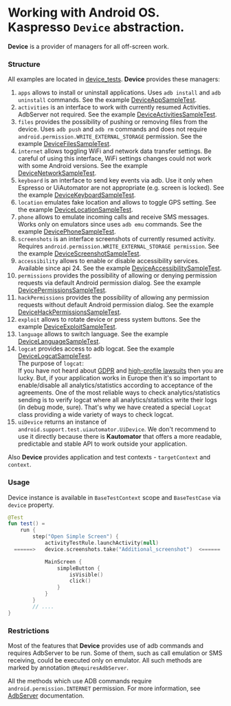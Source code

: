 # Working with Android OS. Kaspresso `Device` abstraction.

**Device** is a provider of managers for all off-screen work.

### Structure

All examples are located in [device_tests](https://github.com/KasperskyLab/Kaspresso/tree/master/samples/kaspresso-sample/src/androidTest/kotlin/com/kaspersky/kaspressample/device_tests).
**Device** provides these managers:

1. `apps` allows to install or uninstall applications. Uses `adb install` and `adb uninstall` commands. See the example [DeviceAppSampleTest](https://github.com/KasperskyLab/Kaspresso/blob/master/samples/kaspresso-sample/src/androidTest/kotlin/com/kaspersky/kaspressample/device_tests/DeviceAppSampleTest.kt).
2. `activities` is an interface to work with currently resumed Activities. AdbServer not required. See the example [DeviceActivitiesSampleTest](https://github.com/KasperskyLab/Kaspresso/blob/master/samples/kaspresso-sample/src/androidTest/kotlin/com/kaspersky/kaspressample/device_tests/DeviceActivitiesSampleTest.kt).
3. `files` provides the possibility of pushing or removing files from the device. Uses `adb push` and `adb rm` commands and does not require `android.permission.WRITE_EXTERNAL_STORAGE` permission. See the example [DeviceFilesSampleTest](https://github.com/KasperskyLab/Kaspresso/blob/master/samples/kaspresso-sample/src/androidTest/kotlin/com/kaspersky/kaspressample/device_tests/DeviceFilesSampleTest.kt).
4. `internet` allows toggling WiFi and network data transfer settings. Be careful of using this interface, WiFi settings changes could not work with some Android versions. See the example [DeviceNetworkSampleTest](https://github.com/KasperskyLab/Kaspresso/blob/master/samples/kaspresso-sample/src/androidTest/kotlin/com/kaspersky/kaspressample/device_tests/DeviceNetworkSampleTest.kt).
5. `keyboard` is an interface to send key events via adb. Use it only when Espresso or UiAutomator are not appropriate (e.g. screen is locked). See the example [DeviceKeyboardSampleTest](https://github.com/KasperskyLab/Kaspresso/blob/master/samples/kaspresso-sample/src/androidTest/kotlin/com/kaspersky/kaspressample/device_tests/DeviceKeyboardSampleTest.kt).
6. `location` emulates fake location and allows to toggle GPS setting. See the example [DeviceLocationSampleTest](https://github.com/KasperskyLab/Kaspresso/blob/master/samples/kaspresso-sample/src/androidTest/kotlin/com/kaspersky/kaspressample/device_tests/DeviceLocationSampleTest.kt).
7. `phone` allows to emulate incoming calls and receive SMS messages. Works only on emulators since uses `adb emu` commands. See the example [DevicePhoneSampleTest](https://github.com/KasperskyLab/Kaspresso/blob/master/samples/kaspresso-sample/src/androidTest/kotlin/com/kaspersky/kaspressample/device_tests/DevicePhoneSampleTest.kt).
8. `screenshots` is an interface screenshots of currently resumed activity. Requires `android.permission.WRITE_EXTERNAL_STORAGE permission`. See the example [DeviceScreenshotSampleTest](https://github.com/KasperskyLab/Kaspresso/blob/master/samples/kaspresso-sample/src/androidTest/kotlin/com/kaspersky/kaspressample/device_tests/DeviceScreenshotSampleTest.kt).
9. `accessibility` allows to enable or disable accessibility services. Available since api 24. See the example [DeviceAccessibilitySampleTest](https://github.com/KasperskyLab/Kaspresso/blob/master/samples/kaspresso-sample/src/androidTest/kotlin/com/kaspersky/kaspressample/device_tests/DeviceAccessibilitySampleTest.kt).
10. `permissions` provides the possibility of allowing or denying permission requests via default Android permission dialog. See the example [DevicePermissionsSampleTest](https://github.com/KasperskyLab/Kaspresso/blob/master/samples/kaspresso-sample/src/androidTest/kotlin/com/kaspersky/kaspressample/device_tests/DevicePermissionsSampleTest.kt).
11. `hackPermissions` provides the possibility of allowing any permission requests without default Android permission dialog. See the example [DeviceHackPermissionsSampleTest](https://github.com/KasperskyLab/Kaspresso/blob/master/samples/kaspresso-sample/src/androidTest/kotlin/com/kaspersky/kaspressample/device_tests/DeviceHackPermissionsSampleTest.kt).
12. `exploit` allows to rotate device or press system buttons. See the example [DeviceExploitSampleTest](https://github.com/KasperskyLab/Kaspresso/blob/master/samples/kaspresso-sample/src/androidTest/kotlin/com/kaspersky/kaspressample/device_tests/DeviceExploitSampleTest.kt).
13. `language` allows to switch language. See the example [DeviceLanguageSampleTest](https://github.com/KasperskyLab/Kaspresso/blob/master/samples/kaspresso-sample/src/androidTest/kotlin/com/kaspersky/kaspressample/device_tests/DeviceLanguageSampleTest.kt).
14. `logcat` provides access to adb logcat. See the example [DeviceLogcatSampleTest](https://github.com/KasperskyLab/Kaspresso/blob/master/samples/kaspresso-sample/src/androidTest/kotlin/com/kaspersky/kaspressample/device_tests/DeviceLogcatSampleTest.kt). <br>
    The purpose of `logcat`: <br>
    If you have not heard about [GDPR](https://gdpr-info.eu/) and [high-profile lawsuits](https://www.theverge.com/2019/1/21/18191591/google-gdpr-fine-50-million-euros-data-consent-cnil) then you are lucky. But, if your application works in Europe then it's so important to enable/disable all analytics/statistics according to acceptance of the agreements.
    One of the most reliable ways to check analytics/statistics sending is to verify logcat where all analytics/statistics write their logs (in debug mode, sure).
    That's why we have created a special `Logcat` class providing a wide variety of ways to check logcat.
15. `uiDevice` returns an instance of ```android.support.test.uiautomator.UiDevice```. We don't recommend to use it directly because there is **Kautomator** that offers a more readable, predictable and stable API to work outside your application.

Also **Device** provides application and test contexts - `targetContext` and `context`.

### Usage

Device instance is available in `BaseTestContext` scope and `BaseTestCase` via ```device``` property.
```kotlin
@Test
fun test() =
    run {
        step("Open Simple Screen") {
            activityTestRule.launchActivity(null)
  ======>   device.screenshots.take("Additional_screenshot")  <======

            MainScreen {
                simpleButton {
                    isVisible()
                    click()
                }
            }
        }
        // ....
}
```

### Restrictions

Most of the features that **Device** provides use of adb commands and requires AdbServer to be run.
Some of them, such as call emulation or SMS receiving, could be executed only on emulator. All such methods are marked by annotation ```@RequiresAdbServer```.

All the methods which use ADB commands require `android.permission.INTERNET` permission.
For more information, see [AdbServer](https://kasperskylab.github.io/Kaspresso/Wiki/Executing_adb_commands/) documentation.
